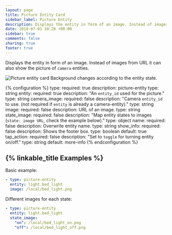 ```yaml
---
layout: page
title: Picture Entity Card
sidebar_label: Picture Entity
description: Displays the entity in form of an image. Instead of images from URL it can also show the picture of `camera` entities.
date: 2018-07-01 10:28 +00:00
sidebar: true
comments: false
sharing: true
footer: true
---
```


Displays the entity in form of an image. Instead of images from URL it can also show the picture of `camera` entities.

<p class='img'>
  <img src='/images/lovelace/lovelace_picture_entity.gif' alt='Picture entity card'>
  Background changes according to the entity state.
</p>

{% configuration %}
type:
  required: true
  description: picture-entity
  type: string
entity:
  required: true
  description: "An `entity_id` used for the picture."
  type: string
camera_image:
  required: false
  description: "Camera `entity_id` to use. (not required if `entity` is already a camera-entity)."
  type: string
image:
  required: false
  description: URL of an image.
  type: string
state_image:
  required: false
  description: "Map entity states to images (`state: image URL`, check the example below)."
  type: object
name:
  required: false
  description: Overwrite entity name.
  type: string
show_info:
  required: false
  description: Shows the footer box.
  type: boolean
  default: true
tap_action:
  required: false
  description: "Set to `toggle` for turning entity on/off."
  type: string
  default: more-info
{% endconfiguration %}

## {% linkable_title Examples %}

Basic example:

```yaml
- type: picture-entity
  entity: light.bed_light
  image: /local/bed_light.png
```

Different images for each state:

```yaml
- type: picture-entity
  entity: light.bed_light
  state_image:
    "on": /local/bed_light_on.png
    "off": /local/bed_light_off.png
```
